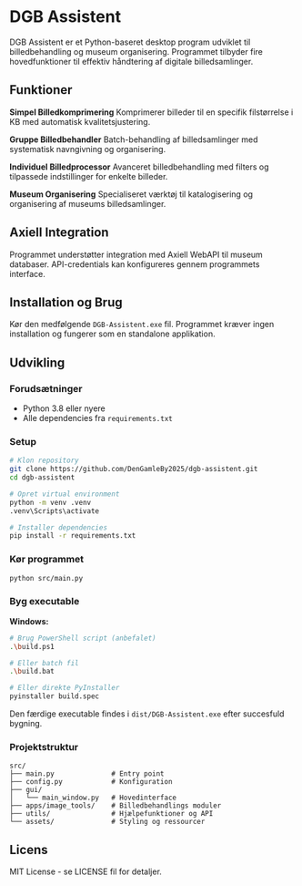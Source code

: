 # DGB Assistent

DGB Assistent er et Python-baseret desktop program udviklet til billedbehandling og museum organisering. Programmet tilbyder fire hovedfunktioner til effektiv håndtering af digitale billedsamlinger.

## Funktioner

**Simpel Billedkomprimering**
Komprimerer billeder til en specifik filstørrelse i KB med automatisk kvalitetsjustering.

**Gruppe Billedbehandler** 
Batch-behandling af billedsamlinger med systematisk navngivning og organisering.

**Individuel Billedprocessor**
Avanceret billedbehandling med filters og tilpassede indstillinger for enkelte billeder.

**Museum Organisering**
Specialiseret værktøj til katalogisering og organisering af museums billedsamlinger.

## Axiell Integration

Programmet understøtter integration med Axiell WebAPI til museum databaser. API-credentials kan konfigureres gennem programmets interface.

## Installation og Brug

Kør den medfølgende `DGB-Assistent.exe` fil. Programmet kræver ingen installation og fungerer som en standalone applikation.

## Udvikling

### Forudsætninger
- Python 3.8 eller nyere
- Alle dependencies fra `requirements.txt`

### Setup
```bash
# Klon repository
git clone https://github.com/DenGamleBy2025/dgb-assistent.git
cd dgb-assistent

# Opret virtual environment
python -m venv .venv
.venv\Scripts\activate

# Installer dependencies
pip install -r requirements.txt
```

### Kør programmet
```bash
python src/main.py
```

### Byg executable

**Windows:**
```bash
# Brug PowerShell script (anbefalet)
.\build.ps1

# Eller batch fil
.\build.bat

# Eller direkte PyInstaller
pyinstaller build.spec
```

Den færdige executable findes i `dist/DGB-Assistent.exe` efter succesfuld bygning.

### Projektstruktur
```
src/
├── main.py              # Entry point
├── config.py            # Konfiguration
├── gui/
│   └── main_window.py   # Hovedinterface
├── apps/image_tools/    # Billedbehandlings moduler
├── utils/               # Hjælpefunktioner og API
└── assets/              # Styling og ressourcer
```

## Licens

MIT License - se LICENSE fil for detaljer.